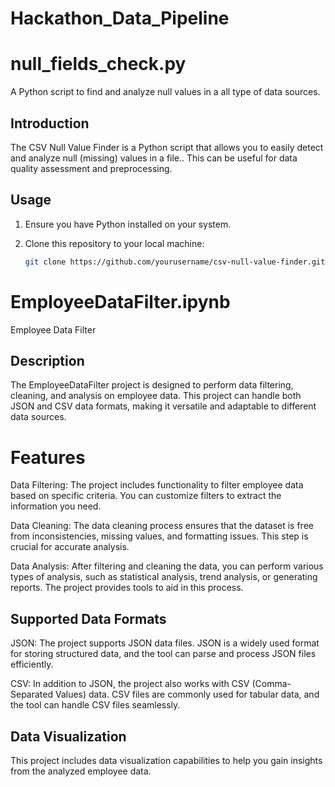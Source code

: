 # Hackathon_Data_Pipeline
# null_fields_check.py
A Python script to find and analyze null values in a all type of data sources.
## Introduction

The CSV Null Value Finder is a Python script that allows you to easily detect and analyze null (missing) values in a file.. This can be useful for data quality assessment and preprocessing.
## Usage

1. Ensure you have Python installed on your system.

2. Clone this repository to your local machine:

   ```bash
   git clone https://github.com/yourusername/csv-null-value-finder.git

# EmployeeDataFilter.ipynb

Employee Data Filter
## Description
The EmployeeDataFilter project is designed to perform data filtering, cleaning, and analysis on employee data. This project can handle both JSON and CSV data formats, making it versatile and adaptable to different data sources.

# Features
Data Filtering: The project includes functionality to filter employee data based on specific criteria. You can customize filters to extract the information you need.

Data Cleaning: The data cleaning process ensures that the dataset is free from inconsistencies, missing values, and formatting issues. This step is crucial for accurate analysis.

Data Analysis: After filtering and cleaning the data, you can perform various types of analysis, such as statistical analysis, trend analysis, or generating reports. The project provides tools to aid in this process.

## Supported Data Formats
JSON: The project supports JSON data files. JSON is a widely used format for storing structured data, and the tool can parse and process JSON files efficiently.

CSV: In addition to JSON, the project also works with CSV (Comma-Separated Values) data. CSV files are commonly used for tabular data, and the tool can handle CSV files seamlessly.


## Data Visualization

This project includes data visualization capabilities to help you gain insights from the analyzed employee data.
